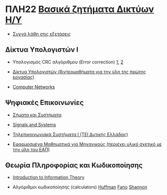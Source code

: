 # ΠΛΗ22 [Βασικά ζητήματα Δικτύων Η/Υ](https://www.eap.gr/education/undergraduate/computer-science/topics/#vasika_zitimata_diktion)

- [Συχνά λάθη στις εξετάσεις](https://cdn.discordapp.com/attachments/645587720860598282/817170290009309255/arxes_syxna_lathi.doc)

## Δίκτυα Υπολογιστών Ι

- Υπολογισμός CRC αλγόριθμου (Error correction) [1](https://www.youtube.com/watch?v=iwj8ZgyzqZk), [2](https://www.youtube.com/watch?v=izG7qT0EpBw)

- [Δίκτυα Υπολογιστών (βιντεομαθήματα για την ύλη της πρώτης εργασίας)](https://eclass.hmu.gr/modules/video/?course=TP141)

- [Computer Networks](https://www.youtube.com/playlist?list=PLBlnK6fEyqRgMCUAG0XRw78UA8qnv6jEx)

## Ψηφιακές Επικοινωνίες

- [Σήματα και Συστήματα](https://opencourses.uoa.gr/courses/DI45/)

- [Signals and Systems](https://www.youtube.com/playlist?list=PLBlnK6fEyqRhG6s3jYIU48CqsT5cyiDTO)

- [Τηλεπικοινωνιακά Συστήματα Ι (ΤΕΙ Δυτικής Ελλάδας)](http://delos.teiwest.gr/opendelos/search?crs=57c1e949)

- [Εφαρμοσμένα Μαθηματικά για Μηχανικούς (περιέχει υλικό σχετικό με την ύλη του ΕΑΠ)](https://opencourses.uoc.gr/courses/course/view.php?id=339)

## Θεωρία Πληροφορίας και Κωδικοποίησης

- [Introduction to Information Theory](https://www.complexityexplorer.org/courses/55-introduction-to-information-theory)

- Αλγόριθμοι κωδικοποίησης (calculators) [Huffman](https://planetcalc.com/2481/) [Fano](https://planetcalc.com/8168/) [Shannon](https://planetcalc.com/8163/)
